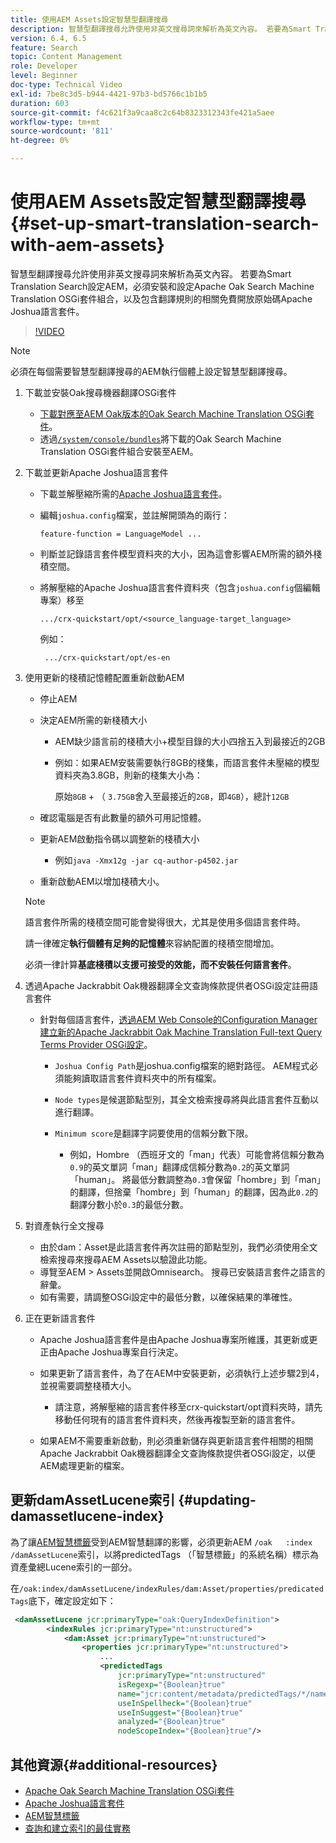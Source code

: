 ```yaml
---
title: 使用AEM Assets設定智慧型翻譯搜尋
description: 智慧型翻譯搜尋允許使用非英文搜尋詞來解析為英文內容。 若要為Smart Translation Search設定AEM，必須安裝和設定Apache Oak Search Machine Translation OSGi套件組合，以及包含翻譯規則的相關免費開放原始碼Apache Joshua語言套件。
version: 6.4, 6.5
feature: Search
topic: Content Management
role: Developer
level: Beginner
doc-type: Technical Video
exl-id: 7be8c3d5-b944-4421-97b3-bd5766c1b1b5
duration: 603
source-git-commit: f4c621f3a9caa8c2c64b8323312343fe421a5aee
workflow-type: tm+mt
source-wordcount: '811'
ht-degree: 0%

---
```


# 使用AEM Assets設定智慧型翻譯搜尋{#set-up-smart-translation-search-with-aem-assets}

智慧型翻譯搜尋允許使用非英文搜尋詞來解析為英文內容。 若要為Smart Translation Search設定AEM，必須安裝和設定Apache Oak Search Machine Translation OSGi套件組合，以及包含翻譯規則的相關免費開放原始碼Apache Joshua語言套件。

>[!VIDEO](https://video.tv.adobe.com/v/21291?quality=12&learn=on)

>[!NOTE]
>
>必須在每個需要智慧型翻譯搜尋的AEM執行個體上設定智慧型翻譯搜尋。

1. 下載並安裝Oak搜尋機器翻譯OSGi套件
   * [下載對應至AEM Oak版本的Oak Search Machine Translation OSGi套件](https://search.maven.org/#search%7Cgav%7C1%7Cg%3A%22org.apache.jackrabbit%22%20AND%20a%3A%22oak-search-mt%22)。
   * 透過[`/system/console/bundles`](http://localhost:4502/system/console/bundles)將下載的Oak Search Machine Translation OSGi套件組合安裝至AEM。

2. 下載並更新Apache Joshua語言套件
   * 下載並解壓縮所需的[Apache Joshua語言套件](https://cwiki.apache.org/confluence/display/JOSHUA/Language+Packs)。
   * 編輯`joshua.config`檔案，並註解開頭為的兩行：

     ```
     feature-function = LanguageModel ...
     ```

   * 判斷並記錄語言套件模型資料夾的大小，因為這會影響AEM所需的額外棧積空間。
   * 將解壓縮的Apache Joshua語言套件資料夾（包含`joshua.config`個編輯專案）移至

     ```
     .../crx-quickstart/opt/<source_language-target_language>
     ```

     例如：

     ```
      .../crx-quickstart/opt/es-en
     ```

3. 使用更新的棧積記憶體配置重新啟動AEM
   * 停止AEM
   * 決定AEM所需的新棧積大小

      * AEM缺少語言前的棧積大小+模型目錄的大小四捨五入到最接近的2GB
      * 例如：如果AEM安裝需要執行8GB的棧集，而語言套件未壓縮的模型資料夾為3.8GB，則新的棧集大小為：

        原始`8GB` + （ `3.75GB`舍入至最接近的`2GB`，即`4GB`），總計`12GB`

   * 確認電腦是否有此數量的額外可用記憶體。
   * 更新AEM啟動指令碼以調整新的棧積大小

      * 例如`java -Xmx12g -jar cq-author-p4502.jar`

   * 重新啟動AEM以增加棧積大小。

   >[!NOTE]
   >
   >語言套件所需的棧積空間可能會變得很大，尤其是使用多個語言套件時。
   >
   >
   >請一律確定&#x200B;**執行個體有足夠的記憶體**&#x200B;來容納配置的棧積空間增加。
   >
   >
   >必須一律計算&#x200B;**基底棧積以支援可接受的效能，而不安裝任何語言套件**。

4. 透過Apache Jackrabbit Oak機器翻譯全文查詢條款提供者OSGi設定註冊語言套件

   * 針對每個語言套件，[透過AEM Web Console的Configuration Manager建立新的Apache Jackrabbit Oak Machine Translation Full-text Query Terms Provider OSGi設定](http://localhost:4502/system/console/configMgr/org.apache.jackrabbit.oak.plugins.index.mt.MTFulltextQueryTermsProviderFactory)。

      * `Joshua Config Path`是joshua.config檔案的絕對路徑。 AEM程式必須能夠讀取語言套件資料夾中的所有檔案。
      * `Node types`是候選節點型別，其全文檢索搜尋將與此語言套件互動以進行翻譯。
      * `Minimum score`是翻譯字詞要使用的信賴分數下限。

         * 例如，Hombre （西班牙文的「man」代表）可能會將信賴分數為`0.9`的英文單詞「man」翻譯成信賴分數為`0.2`的英文單詞「human」。 將最低分數調整為`0.3`會保留「hombre」到「man」的翻譯，但捨棄「hombre」到「human」的翻譯，因為此`0.2`的翻譯分數小於`0.3`的最低分數。

5. 對資產執行全文搜尋
   * 由於dam：Asset是此語言套件再次註冊的節點型別，我們必須使用全文檢索搜尋來搜尋AEM Assets以驗證此功能。
   * 導覽至AEM > Assets並開啟Omnisearch。 搜尋已安裝語言套件之語言的辭彙。
   * 如有需要，請調整OSGi設定中的最低分數，以確保結果的準確性。

6. 正在更新語言套件
   * Apache Joshua語言套件是由Apache Joshua專案所維護，其更新或更正由Apache Joshua專案自行決定。
   * 如果更新了語言套件，為了在AEM中安裝更新，必須執行上述步驟2到4，並視需要調整棧積大小。

      * 請注意，將解壓縮的語言套件移至crx-quickstart/opt資料夾時，請先移動任何現有的語言套件資料夾，然後再複製至新的語言套件。

   * 如果AEM不需要重新啟動，則必須重新儲存與更新語言套件相關的相關Apache Jackrabbit Oak機器翻譯全文查詢條款提供者OSGi設定，以便AEM處理更新的檔案。

## 更新damAssetLucene索引 {#updating-damassetlucene-index}

為了讓[AEM智慧標籤](https://helpx.adobe.com/experience-manager/6-3/assets/using/touch-ui-smart-tags.html)受到AEM智慧翻譯的影響，必須更新AEM `/oak   :index  /damAssetLucene`索引，以將predictedTags （「智慧標籤」的系統名稱）標示為資產彙總Lucene索引的一部分。

在`/oak:index/damAssetLucene/indexRules/dam:Asset/properties/predicatedTags`底下，確定設定如下：

```xml
 <damAssetLucene jcr:primaryType="oak:QueryIndexDefinition">
        <indexRules jcr:primaryType="nt:unstructured">
            <dam:Asset jcr:primaryType="nt:unstructured">
                <properties jcr:primaryType="nt:unstructured">
                    ...
                    <predictedTags
                        jcr:primaryType="nt:unstructured"
                        isRegexp="{Boolean}true"
                        name="jcr:content/metadata/predictedTags/*/name"
                        useInSpellheck="{Boolean}true"
                        useInSuggest="{Boolean}true"
                        analyzed="{Boolean}true"
                        nodeScopeIndex="{Boolean}true"/>
```

## 其他資源{#additional-resources}

* [Apache Oak Search Machine Translation OSGi套件](https://search.maven.org/#search%7Cgav%7C1%7Cg%3A%22org.apache.jackrabbit%22%20AND%20a%3A%22oak-search-mt%22)
* [Apache Joshua語言套件](https://cwiki.apache.org/confluence/display/JOSHUA/Language+Packs)
* [AEM智慧標籤](https://helpx.adobe.com/experience-manager/6-3/assets/using/touch-ui-smart-tags.html)
* [查詢和建立索引的最佳實務](https://helpx.adobe.com/experience-manager/6-5/sites/deploying/using/best-practices-for-queries-and-indexing.html)
